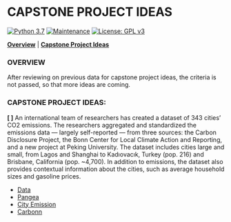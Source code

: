 # CAPSTONE PROJECT IDEAS

[![Python 3.7](https://img.shields.io/badge/python-3.7-blue.svg)](https://www.python.org/downloads/release/python-380/)
[![Maintenance](https://img.shields.io/badge/Maintained%3F-yes-green.svg)](https://github.com/jonahwinninghoff/Springboard/graphs/commit-activity)
[![License: GPL v3](https://img.shields.io/badge/License-GPLv3-blue.svg)](https://www.gnu.org/licenses/gpl-3.0)

**[Overview](#overview)** | **[Capstone Project Ideas](#capproideas)**

### OVERVIEW <a id='overview'></a>

After reviewing on previous data for capstone project ideas, the criteria is not passed, so that more ideas are coming.

### CAPSTONE PROJECT IDEAS: <a id='capproideas'></a>

**[ ]** An international team of researchers has created a dataset of 343 cities’ CO2 emissions. The researchers aggregated and standardized the emissions data — largely self-reported — from three sources: the Carbon Disclosure Project, the Bonn Center for Local Climate Action and Reporting, and a new project at Peking University. The dataset includes cities large and small, from Lagos and Shanghai to Kadıovacık, Turkey (pop. 216) and Brisbane, California (pop. ~4,700). In addition to emissions, the dataset also provides contextual information about the cities, such as average household sizes and gasoline prices.

- [Data](https://www.nature.com/articles/sdata2018280?WT.ec_id=SDATA-201901)
- [Pangea](https://doi.pangaea.de/10.1594/PANGAEA.884141)
- [City Emission](https://data.cdp.net/Emissions/2016-Citywide-GHG-Emissions/dfed-thx7)
- [Carbonn](https://carbonn.org/)

